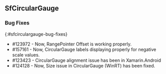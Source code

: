 ## SfCircularGauge

### Bug Fixes
{:#sfcirculargauge-bug-fixes}

* \#123972 - Now, RangePointer Offset is working properly.
* \#157161 - Now, CircularGauge labels displaying properly for negative scale values.
* \#123423 - CircularGauge alignment issue has been in Xamarin.Android
* \#124128 - Now, Size issue in CircularGauge (WinRT) has been fixed.

